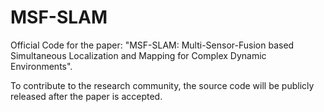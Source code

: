 # MSF-SLAM
Official Code for the paper: "MSF-SLAM: Multi-Sensor-Fusion based Simultaneous Localization and Mapping for Complex Dynamic Environments".

To contribute to the research community, the source code will be publicly released after the paper is accepted. 
